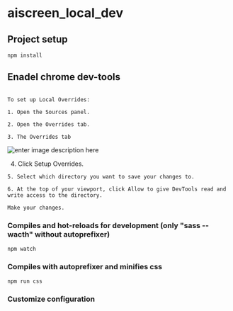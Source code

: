 # aiscreen_local_dev
## Project setup
```
npm install
```

##  Enadel  chrome dev-tools  
```

To set up Local Overrides:

1. Open the Sources panel.

2. Open the Overrides tab.

3. The Overrides tab
```
![enter image description here](https://wd.imgix.net/image/admin/KBYIoNu3MLcdTwVrF2of.png?auto=format&w=1600)

4. Click Setup Overrides.
```
5. Select which directory you want to save your changes to.

6. At the top of your viewport, click Allow to give DevTools read and write access to the directory.

Make your changes.

```

### Compiles and hot-reloads for development   (only "sass --wacth"  without autoprefixer)
```
npm watch

```

### Compiles with autoprefixer and minifies css
```
npm run css
```

### Customize configuration
